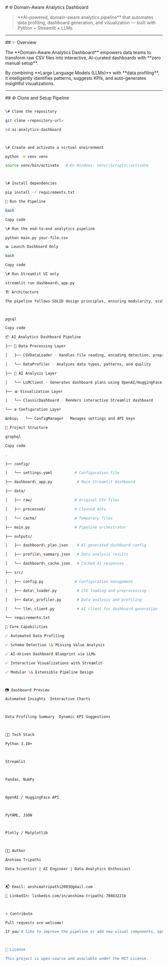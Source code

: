\# 🌐 Domain-Aware Analytics Dashboard



> \*\*AI-powered, domain-aware analytics pipeline\*\* that automates data profiling, dashboard generation, and visualization — built with Python + Streamlit + LLMs.



---



\## ✨ Overview



The \*\*Domain-Aware Analytics Dashboard\*\* empowers data teams to transform raw CSV files into interactive, AI-curated dashboards with \*\*zero manual setup\*\*.  

By combining \*\*Large Language Models (LLMs)\*\* with \*\*data profiling\*\*, it intelligently identifies patterns, suggests KPIs, and auto-generates insightful visualizations.



---



\## ⚙️ Clone and Setup Pipeline



```bash

\# Clone the repository

git clone <repository-url>

cd ai-analytics-dashboard



\# Create and activate a virtual environment

python -m venv venv

source venv/bin/activate   # On Windows: venv\\Scripts\\activate



\# Install dependencies

pip install -r requirements.txt

🚀 Run the Pipeline

bash

Copy code

\# Run the end-to-end analytics pipeline

python main.py your-file.csv

📊 Launch Dashboard Only

bash

Copy code

\# Run Streamlit UI only

streamlit run dashboard\_app.py

🏗️ Architecture

The pipeline follows SOLID design principles, ensuring modularity, scalability, and clean separation of concerns.



pgsql

Copy code

📦 AI Analytics Dashboard Pipeline

├── 🔧 Data Processing Layer

│   ├── CSVDataLoader - Handles file reading, encoding detection, preprocessing

│   └── DataProfiler - Analyzes data types, patterns, and quality

├── 🤖 AI Analysis Layer

│   └── LLMClient - Generates dashboard plans using OpenAI/HuggingFace

├── 📊 Visualization Layer

│   └── ClassicDashboard - Renders interactive Streamlit dashboard

└── ⚙️ Configuration Layer

&nbsp;   └── ConfigManager - Manages settings and API keys

🧩 Project Structure

graphql

Copy code

.

├── config/

│   └── settings.yaml          # Configuration file

├── dashboard\_app.py           # Main Streamlit dashboard

├── data/

│   ├── raw/                   # Original CSV files

│   ├── processed/             # Cleaned data

│   └── cache/                 # Temporary files

├── main.py                    # Pipeline orchestrator

├── outputs/

│   ├── dashboard\_plan.json    # AI-generated dashboard config

│   ├── profile\_summary.json   # Data analysis results

│   └── dashboard\_cache.json   # Cached AI responses

├── src/

│   ├── config.py              # Configuration management

│   ├── data\_loader.py         # CSV loading and preprocessing

│   ├── data\_profiler.py       # Data analysis and profiling

│   └── llm\_client.py          # AI client for dashboard generation

└── requirements.txt

🧠 Core Capabilities

✅ Automated Data Profiling

✅ Schema Detection \& Missing Value Analysis

✅ AI-driven Dashboard Blueprint via LLMs

✅ Interactive Visualizations with Streamlit

✅ Modular \& Extensible Pipeline Design



📷 Dashboard Preview

Automated Insights	Interactive Charts



Data Profiling Summary	Dynamic KPI Suggestions



🧑‍💻 Tech Stack

Python 3.10+



Streamlit



Pandas, NumPy



OpenAI / HuggingFace API



PyYAML, JSON



Plotly / Matplotlib



👩‍🎤 Author

Anshima Tripathi

Data Scientist | AI Engineer | Data Analytics Enthusiast



📬 Email: anshimatripathi2003@gmail.com

🔗 LinkedIn: linkedin.com/in/anshima-tripathi-70863221b



⭐ Contribute

Pull requests are welcome!

If you'd like to improve the pipeline or add new visual components, open an issue or submit a PR.



🏁 License

This project is open-source and available under the MIT License.

